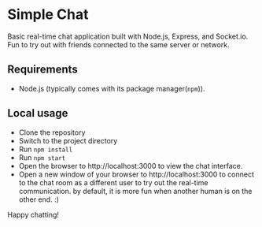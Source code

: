 # Simple Chat
Basic real-time chat application built with Node.js, Express, and Socket.io.
Fun to try out with friends connected to the same server or network.

## Requirements
* Node.js (typically comes with its package manager(`npm`)).
## Local usage
* Clone the repository
* Switch to the project directory
* Run `npm install`
* Run `npm start`
* Open the browser to http://localhost:3000 to view the chat interface.
* Open a new window of your browser to http://localhost:3000 to connect to the chat room as a different user to try out the real-time communication. by default, it is more fun when another human is on the other end. :)

Happy chatting!
